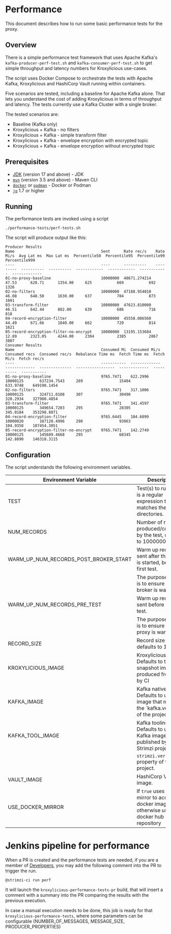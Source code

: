 # Performance

This document describes how to run some basic performance tests for the proxy.

## Overview

There is a simple performance test framework that uses Apache Kafka's `kafka-producer-perf-test.sh`
and `kafka-consumer-perf-test.sh` to get simple throughput and latency numbers for Kroxylicious use-cases.

The script uses Docker Compose to orchestrate the tests with Apache Kafka, Kroxylicious and HashiCorp Vault
running within containers.

Five scenarios are tested, including a baseline for Apache Kafka alone.  That lets you understand the cost of
adding Kroxylicious in terms of throughput and latency.    The tests currently use a Kafka Cluster with a single
broker.

The tested scenarios are:

* Baseline (Kafka only)
* Kroxylicious + Kafka - no filters
* Kroxylicious + Kafka - simple transform filter
* Kroxylicious + Kafka - envelope encryption with encrypted topic
* Kroxylicious + Kafka - envelope encryption without encrypted topic

## Prerequisites 

- [JDK](https://openjdk.org/projects/jdk/17/) (version 17 and above) - JDK
- [`mvn`](https://maven.apache.org/index.html) (version 3.5 and above) - Maven CLI
- [`docker`](https://docs.docker.com/install/) or [`podman`](https://podman.io/docs/installation) - Docker or Podman
- [`jq`](https://jqlang.github.io/) 1.7 or higher

## Running

The performance tests are invoked using a script

```shell
./performance-tests/perf-tests.sh
```

The script will produce output like this:

```shell
Producer Results
Name                                      Sent      Rate rec/s    Rate Mi/s  Avg Lat ms  Max Lat ms  Percentile50  Percentile95  Percentile99  Percentile999
----                                      ----      ----------    ---------  ----------  ----------  ------------  ------------  ------------  -------------
01-no-proxy-baseline                      10000000  48671.274214  47.53      628.71      1354.00     625           669           692           1326
02-no-filters                             10000000  47188.954010  46.08      648.50      1630.00     637           704           873           1601
03-transform-filter                       10000000  47623.810000  46.51      642.44      882.00      639           686           716           818
04-record-encryption-filter               10000000  45558.086560  44.49      671.66      1840.00     662           720           814           1621
05-record-encryption-filter-no-encrypt    10000000  13195.153684  12.89      2323.05     4244.00     2304          2385          2867          3807
Consumer Results
Name                                      Consumed Mi  Consumed Mi/s  Consumed recs  Consumed rec/s  Rebalance Time ms  Fetch Time ms  Fetch Mi/s  Fetch rec/s
----                                      -----------  -------------  -------------  --------------  -----------------  -------------  ----------  -----------
01-no-proxy-baseline                      9765.7471    622.2996       10000125       637234.7543     289                15404          633.9748    649190.1454
02-no-filters                             9765.7471    317.1006       10000125       324711.0108     307                30490          320.2934    327980.4854
03-transform-filter                       9765.7471    341.4597       10000125       349654.7203     295                28305          345.0184    353298.8871
04-record-encryption-filter               9765.6445    104.6099       10000020       107120.4996     290                93063          104.9358    107454.3051
05-record-encryption-filter-no-encrypt    9765.7471    142.2749       10000125       145689.4668     295                68345          142.8890    146318.3115
```

## Configuration

The script understands the following environment variables.

| Environment Variable                   | Description                                                                                  |
|----------------------------------------|----------------------------------------------------------------------------------------------|
| TEST                                   | Test(s) to run. This is a regular expression that matches the test directories.              |
| NUM_RECORDS                            | Number of records produced/consumed by the test, defaults to 10000000                        |
| WARM_UP_NUM_RECORDS_POST_BROKER_START  | Warm up records sent after the broker is started, before the first test.                     |
|                                        | The purpose of this is to ensure that the broker is warm.                                    |
| WARM_UP_NUM_RECORDS_PRE_TEST           | Warm up records sent before each test.                                                       |
|                                        | The purpose of this is to ensure that the proxy is warm.                                     |
| RECORD_SIZE                            | Record size in bytes, defaults to 1024                                                       |
| KROXYLICIOUS_IMAGE                     | Kroxylicious image.  Defaults to the last snapshot image produced from main by CI            |
| KAFKA_IMAGE                            | Kafka native image.  Defaults to use the image that match the `kafka.version' of the project |
| KAFKA_TOOL_IMAGE                       | Kafka tooling image.  Defaults to use Kafka image published by the Strimzi project that      |
|                                        | `strimzi.version` property of the project.                                                   |
| VAULT_IMAGE                            | HashiCorp Vault image.                                                                       |
| USE_DOCKER_MIRROR                      | If `true` uses the gcr mirror to access docker images, otherwise uses docker hub repository  |

# Jenkins pipeline for performance

When a PR is created and the performance tests are needed, if you are a member of
[Developers](https://github.com/orgs/kroxylicious/teams/developers), you may add the following comment into the PR to trigger the run.

```
@strimzi-ci run perf
```

It will launch the `kroxylicious-performance-tests-pr` build, that will insert a comment with a summary into the PR comparing the results with the previous execution.

In case a manual execution needs to be done, this job is ready for that `kroxylicious-performance-tests`, where
some parameters can be configurable (NUMBER_OF_MESSAGES, MESSAGE_SIZE, PRODUCER_PROPERTIES)
